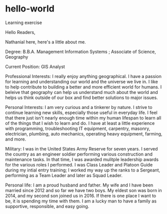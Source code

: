 # hello-world
Learning exercise

Hello Readers,

Nathanial here, here's a little about me. 

Degree: B.B.A. Management Information Systems ; Associate of Science, Geography

Current Position: GIS Analyst

Professional Interests: I really enjoy anything geographical. I have a passion for learning and understanding our world and the universe we live in. I like to help contribute to building a better and more efficient world for humans. I beleive that geography can help us understand much about the world and helps us think outside of our box and find better solutions to major issues.

Personal Interests: I am very curious and a tinkerer by nature. I strive to continue learning new skills, especially those useful in everyday life. I feel that there just isn't nearly enough time within my human lifespan to learn all of the things that I wish to learn and do. I have at least a little experience with programming, troubleshooting IT equipment, carpentry, masonry, electrician, plumbing, auto mechanics, operating heavy equipment, farming, and more.

Military: I was in the United States Army Reserve for seven years. I served the country as an engineer soldier performing various construction and maintenance tasks. In that time, I was awarded mulitple leadership awards for the various roles I performed. I was Class Leader and Platoon Guide during my intial entry training; I worked my way up the ranks to a Sergeant, performing as a Team Leader and later as Squad Leader.

Personal life: I am a proud husband and father. My wife and I have been married since 2012 and so far we have two boys. My eldest son was born in 2014, and my second son joined us in 2016. If there is one place I want to be, it is spending my time with them. I am a lucky man to have a family as supportive, responsible, and easy going.
